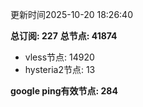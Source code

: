 更新时间2025-10-20 18:26:40

**总订阅: 227**
**总节点: 41874**
- vless节点: 14920
- hysteria2节点: 13

**google ping有效节点: 284**
